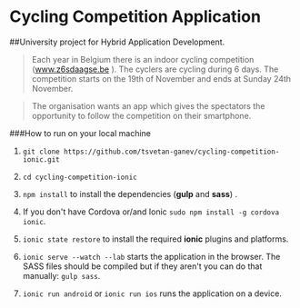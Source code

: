 # Cycling Competition Application
##University project for Hybrid Application Development.

>Each year in Belgium there is an indoor cycling competition (www.z6sdaagse.be ). The cyclers are cycling during 6 days. The competition starts on the 19th of November and ends at Sunday 24th November.

>The organisation wants an app which gives  the spectators the opportunity  to follow the competition on their smartphone. 

###How to run on your local machine


1. ```git clone https://github.com/tsvetan-ganev/cycling-competition-ionic.git```

2. ```cd cycling-competition-ionic```

3. ```npm install``` to install the dependencies (**gulp** and **sass**) .

4. If you don't have Cordova or/and Ionic ```sudo npm install -g cordova ionic```.

5. ```ionic state restore``` to install the required **ionic** plugins and platforms.

6. ```ionic serve --watch --lab``` starts the application in the browser. 
The SASS files should be compiled but if they aren't you can do that manually:
```gulp sass```.

7. ```ionic run android``` or ```ionic run ios``` runs the application on a device.
